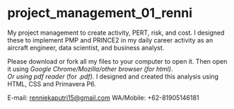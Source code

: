 # project_management_01_renni
My project management to create activity, PERT, risk, and cost. I designed these to implement PMP and PRINCE2 in my daily career activity as an aircraft engineer, data scientist, and business analyst.


Please download or fork all my files to your computer to open it. Then open it using *Google Chrome/Mozilla/other browser (for html)*.</br>
*Or using pdf reader* (for *.pdf).*
I designed and created this analysis using HTML, CSS and Primavera P6.


E-mail: renniekaputri15@gmail.com
WA/Mobile: +62-81905146181
